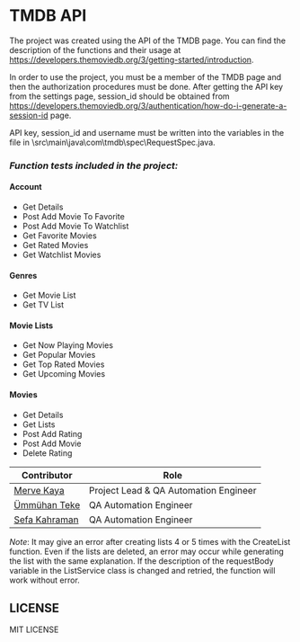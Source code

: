 # TMDB API

The project was created using the API of the TMDB page. You can find the description of the functions and their usage at https://developers.themoviedb.org/3/getting-started/introduction.

In order to use the project, you must be a member of the TMDB page and then the authorization procedures must be done. After getting the API key from the settings page, session_id should be obtained from https://developers.themoviedb.org/3/authentication/how-do-i-generate-a-session-id page.

API key, session_id and username must be written into the variables in the file in \src\main\java\com\tmdb\spec\RequestSpec.java.

### *Function tests included in the project:*

#### Account
- Get Details
- Post Add Movie To Favorite
- Post Add Movie To Watchlist
- Get Favorite Movies
- Get Rated Movies
- Get Watchlist Movies

#### Genres
- Get Movie List
- Get TV List

#### Movie Lists
- Get Now Playing Movies
- Get Popular Movies
- Get Top Rated Movies
- Get Upcoming Movies            

#### Movies
- Get Details
- Get Lists 
- Post Add Rating
- Post Add Movie
- Delete Rating

| Contributor                                               | Role                                  |
|-----------------------------------------------------------|---------------------------------------|
| [Merve Kaya](https://github.com/kayyamervee)              | Project Lead & QA Automation Engineer |
| [Ümmühan Teke](https://github.com/UmmuhanTeke)            | QA Automation Engineer                |
| [Sefa Kahraman](https://github.com/SefaKahramann)         | QA Automation Engineer                |

*Note*: It may give an error after creating lists 4 or 5 times with the CreateList function. Even if the lists are deleted, an error may occur while generating the list with the same explanation. If the description of the requestBody variable in the ListService class is changed and retried, the function will work without error.

## LICENSE
MIT LICENSE
